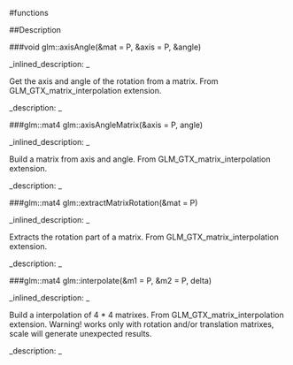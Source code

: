 #functions


<!--
_visible: True_
_advanced: False_
-->

##Description





<!----------------------------------------------------------------------------->

###void glm::axisAngle(&mat = P, &axis = P, &angle)

<!--
_syntax: glm::axisAngle(&mat = P, &axis = P, &angle)_
_name: glm::axisAngle_
_returns: void_
_returns_description: _
_parameters: const glm::mat4 &mat=P, glm::vec3 &axis=P, T &angle_
_version_started: 0.10.0_
_version_deprecated: _
_summary: _
_constant: False_
_static: False_
_visible: True_
_advanced: False_
-->

_inlined_description: _

Get the axis and angle of the rotation from a matrix.
From GLM_GTX_matrix_interpolation extension.





_description: _







<!----------------------------------------------------------------------------->

###glm::mat4 glm::axisAngleMatrix(&axis = P, angle)

<!--
_syntax: glm::axisAngleMatrix(&axis = P, angle)_
_name: glm::axisAngleMatrix_
_returns: glm::mat4_
_returns_description: _
_parameters: const glm::vec3 &axis=P, const T angle_
_version_started: 0.10.0_
_version_deprecated: _
_summary: _
_constant: False_
_static: False_
_visible: True_
_advanced: False_
-->

_inlined_description: _

Build a matrix from axis and angle.
From GLM_GTX_matrix_interpolation extension.





_description: _







<!----------------------------------------------------------------------------->

###glm::mat4 glm::extractMatrixRotation(&mat = P)

<!--
_syntax: glm::extractMatrixRotation(&mat = P)_
_name: glm::extractMatrixRotation_
_returns: glm::mat4_
_returns_description: _
_parameters: const glm::mat4 &mat=P_
_version_started: 0.10.0_
_version_deprecated: _
_summary: _
_constant: False_
_static: False_
_visible: True_
_advanced: False_
-->

_inlined_description: _

Extracts the rotation part of a matrix.
From GLM_GTX_matrix_interpolation extension.





_description: _







<!----------------------------------------------------------------------------->

###glm::mat4 glm::interpolate(&m1 = P, &m2 = P, delta)

<!--
_syntax: glm::interpolate(&m1 = P, &m2 = P, delta)_
_name: glm::interpolate_
_returns: glm::mat4_
_returns_description: _
_parameters: const glm::mat4 &m1=P, const glm::mat4 &m2=P, const T delta_
_version_started: 0.10.0_
_version_deprecated: _
_summary: _
_constant: False_
_static: False_
_visible: True_
_advanced: False_
-->

_inlined_description: _

Build a interpolation of 4 * 4 matrixes.
From GLM_GTX_matrix_interpolation extension.
Warning! works only with rotation and/or translation matrixes, scale will generate unexpected results.





_description: _







<!----------------------------------------------------------------------------->

